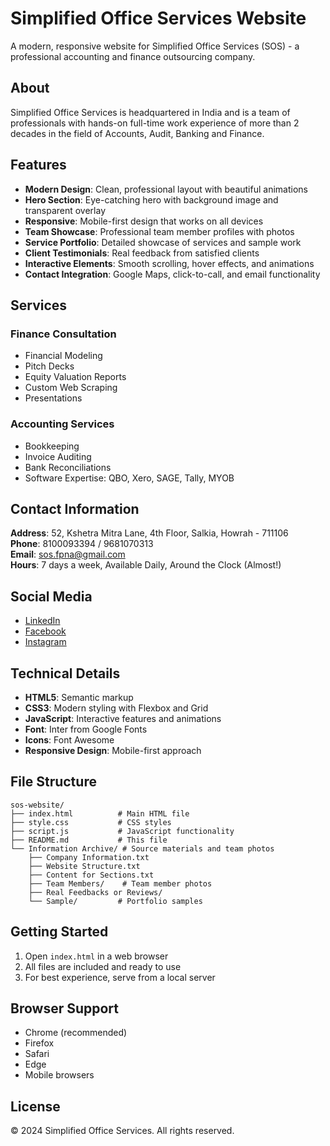 # Simplified Office Services Website

A modern, responsive website for Simplified Office Services (SOS) - a professional accounting and finance outsourcing company.

## About

Simplified Office Services is headquartered in India and is a team of professionals with hands-on full-time work experience of more than 2 decades in the field of Accounts, Audit, Banking and Finance.

## Features

- **Modern Design**: Clean, professional layout with beautiful animations
- **Hero Section**: Eye-catching hero with background image and transparent overlay
- **Responsive**: Mobile-first design that works on all devices
- **Team Showcase**: Professional team member profiles with photos
- **Service Portfolio**: Detailed showcase of services and sample work
- **Client Testimonials**: Real feedback from satisfied clients
- **Interactive Elements**: Smooth scrolling, hover effects, and animations
- **Contact Integration**: Google Maps, click-to-call, and email functionality

## Services

### Finance Consultation
- Financial Modeling
- Pitch Decks
- Equity Valuation Reports
- Custom Web Scraping
- Presentations

### Accounting Services
- Bookkeeping
- Invoice Auditing
- Bank Reconciliations
- Software Expertise: QBO, Xero, SAGE, Tally, MYOB

## Contact Information

**Address**: 52, Kshetra Mitra Lane, 4th Floor, Salkia, Howrah - 711106  
**Phone**: 8100093394 / 9681070313  
**Email**: sos.fpna@gmail.com  
**Hours**: 7 days a week, Available Daily, Around the Clock (Almost!)

## Social Media

- [LinkedIn](https://linkedin.com/company/simplifiedofficeservices)
- [Facebook](https://www.facebook.com/carpe.omnia.355/)
- [Instagram](https://www.instagram.com/carpeomnia86/)

## Technical Details

- **HTML5**: Semantic markup
- **CSS3**: Modern styling with Flexbox and Grid
- **JavaScript**: Interactive features and animations
- **Font**: Inter from Google Fonts
- **Icons**: Font Awesome
- **Responsive Design**: Mobile-first approach

## File Structure

```
sos-website/
├── index.html          # Main HTML file
├── style.css           # CSS styles
├── script.js           # JavaScript functionality
├── README.md           # This file
└── Information Archive/ # Source materials and team photos
    ├── Company Information.txt
    ├── Website Structure.txt
    ├── Content for Sections.txt
    ├── Team Members/    # Team member photos
    ├── Real Feedbacks or Reviews/
    └── Sample/         # Portfolio samples
```

## Getting Started

1. Open `index.html` in a web browser
2. All files are included and ready to use
3. For best experience, serve from a local server

## Browser Support

- Chrome (recommended)
- Firefox
- Safari
- Edge
- Mobile browsers

## License

© 2024 Simplified Office Services. All rights reserved.